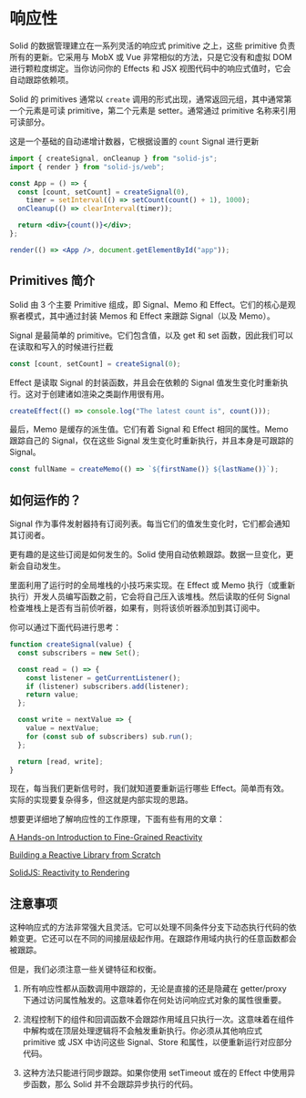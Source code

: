 # 响应性

Solid 的数据管理建立在一系列灵活的响应式 primitive 之上，这些 primitive 负责所有的更新。它采用与 MobX 或 Vue 非常相似的方法，只是它没有和虚拟 DOM 进行颗粒度绑定。当你访问你的 Effects 和 JSX 视图代码中的响应式值时，它会自动跟踪依赖项。

Solid 的 primitives 通常以 `create` 调用的形式出现，通常返回元组，其中通常第一个元素是可读 primitive，第二个元素是 setter。通常通过 primitive 名称来引用可读部分。

这是一个基础的自动递增计数器，它根据设置的 `count` Signal 进行更新

```jsx
import { createSignal, onCleanup } from "solid-js";
import { render } from "solid-js/web";

const App = () => {
  const [count, setCount] = createSignal(0),
    timer = setInterval(() => setCount(count() + 1), 1000);
  onCleanup(() => clearInterval(timer));

  return <div>{count()}</div>;
};

render(() => <App />, document.getElementById("app"));
```

## Primitives 简介

Solid 由 3 个主要 Primitive 组成，即 Signal、Memo 和 Effect。它们的核心是观察者模式，其中通过封装 Memos 和 Effect 来跟踪 Signal（以及 Memo）。

Signal 是最简单的 primitive。它们包含值，以及 get 和 set 函数，因此我们可以在读取和写入的时候进行拦截

```js
const [count, setCount] = createSignal(0);
```

Effect 是读取 Signal 的封装函数，并且会在依赖的 Signal 值发生变化时重新执行。这对于创建诸如渲染之类副作用很有用。

```js
createEffect(() => console.log("The latest count is", count()));
```

最后，Memo 是缓存的派生值。它们有着 Signal 和 Effect 相同的属性。Memo 跟踪自己的 Signal，仅在这些 Signal 发生变化时重新执行，并且本身是可跟踪的 Signal。

```js
const fullName = createMemo(() => `${firstName()} ${lastName()}`);
```

## 如何运作的？

Signal 作为事件发射器持有订阅列表。每当它们的值发生变化时，它们都会通知其订阅者。

更有趣的是这些订阅是如何发生的。Solid 使用自动依赖跟踪。数据一旦变化，更新会自动发生。

里面利用了运行时的全局堆栈的小技巧来实现。在 Effect 或 Memo 执行（或重新执行）开发人员编写函数之前，它会将自己压入该堆栈。然后读取的任何 Signal 检查堆栈上是否有当前侦听器，如果有，则将该侦听器添加到其订阅中。

你可以通过下面代码进行思考：

```js
function createSignal(value) {
  const subscribers = new Set();

  const read = () => {
    const listener = getCurrentListener();
    if (listener) subscribers.add(listener);
    return value;
  };

  const write = nextValue => {
    value = nextValue;
    for (const sub of subscribers) sub.run();
  };

  return [read, write];
}
```

现在，每当我们更新信号时，我们就知道要重新运行哪些 Effect。简单而有效。实际的实现要复杂得多，但这就是内部实现的思路。

想要更详细地了解响应性的工作原理，下面有些有用的文章：

[A Hands-on Introduction to Fine-Grained Reactivity](https://dev.to/ryansolid/a-hands-on-introduction-to-fine-grained-reactivity-3ndf)

[Building a Reactive Library from Scratch](https://dev.to/ryansolid/building-a-reactive-library-from-scratch-1i0p)

[SolidJS: Reactivity to Rendering](https://angularindepth.com/posts/1289/solidjs-reactivity-to-rendering)

## 注意事项

这种响应式的方法非常强大且灵活。它可以处理不同条件分支下动态执行代码的依赖变更。它还可以在不同的间接层级起作用。在跟踪作用域内执行的任意函数都会被跟踪。

但是，我们必须注意一些关键特征和权衡。

1. 所有响应性都从函数调用中跟踪的，无论是直接的还是隐藏在 getter/proxy 下通过访问属性触发的。这意味着你在何处访问响应式对象的属性很重要。

2. 流程控制下的组件和回调函数不会跟踪作用域且只执行一次。这意味着在组件中解构或在顶层处理逻辑将不会触发重新执行。你必须从其他响应式 primitive 或 JSX 中访问这些 Signal、Store 和属性，以便重新运行对应部分代码。

3. 这种方法只能进行同步跟踪。如果你使用 setTimeout 或在的 Effect 中使用异步函数，那么 Solid 并不会跟踪异步执行的代码。

